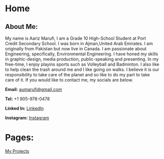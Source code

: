 # Home

## About Me:

My name is Aariz Marufi, I am a Grade 10 High-School Student at Port Credit Secondary School. I was born in Ajman,United Arab Emirates. I am originally from Pakistan but now live in Canada. I am passionate about Engineering, specifically, Environmental Engineering. I have honed my skills in graphic-design, media production, public-speaking and presenting. In my free-time, I enjoy playins sports such as Volleyball and Badminton. I also like to help clean the trash around me and I like going on walks. I believe it is our responsibility to take care of the planet and so like to do my part to take care of it. If you would like to contact me, my socials are below.


**Email:** aumarufi@gmail.com

**Tel:** +1 905-978-0478

**Linked In:** [LinkedIn](www.linkedin.com/in/aariz-marufi-b15420347)

**Instagram:** [Instagram](https://www.instagram.com/aariz.marufi/)


# Pages:
[My Projects](My_Projects.md)
